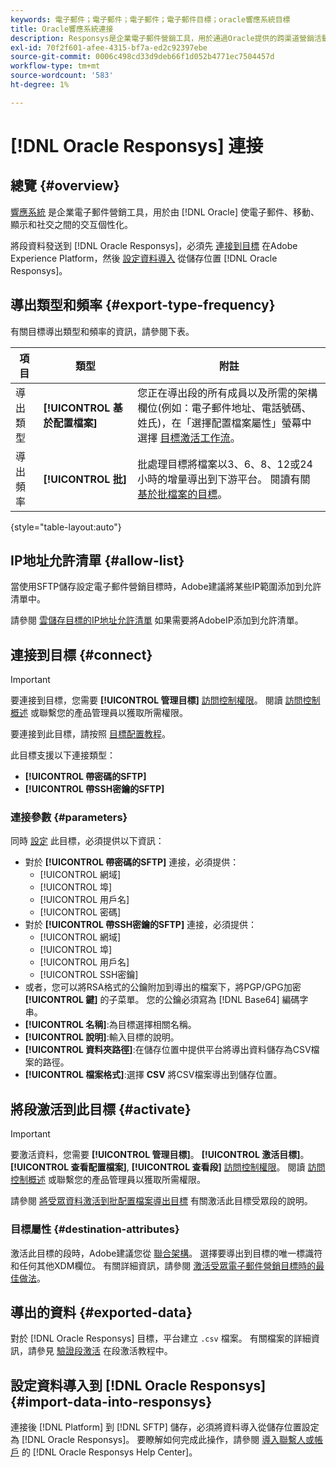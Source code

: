 ```yaml
---
keywords: 電子郵件；電子郵件；電子郵件；電子郵件目標；oracle響應系統目標
title: Oracle響應系統連接
description: Responsys是企業電子郵件營銷工具，用於通過Oracle提供的跨渠道營銷活動，以在電子郵件、移動、顯示和社交網路中個性化交互。
exl-id: 70f2f601-afee-4315-bf7a-ed2c92397ebe
source-git-commit: 0006c498cd33d9deb66f1d052b4771ec7504457d
workflow-type: tm+mt
source-wordcount: '583'
ht-degree: 1%

---
```


# [!DNL Oracle Responsys] 連接

## 總覽 {#overview}

[響應系統](https://www.oracle.com/cx/marketing/campaign-management/) 是企業電子郵件營銷工具，用於由 [!DNL Oracle] 使電子郵件、移動、顯示和社交之間的交互個性化。

將段資料發送到 [!DNL Oracle Responsys]，必須先 [連接到目標](#connect-destination) 在Adobe Experience Platform，然後 [設定資料導入](#import-data-into-responsys) 從儲存位置 [!DNL Oracle Responsys]。

## 導出類型和頻率 {#export-type-frequency}

有關目標導出類型和頻率的資訊，請參閱下表。

| 項目 | 類型 | 附註 |
---------|----------|---------|
| 導出類型 | **[!UICONTROL 基於配置檔案]** | 您正在導出段的所有成員以及所需的架構欄位(例如：電子郵件地址、電話號碼、姓氏)，在「選擇配置檔案屬性」螢幕中選擇 [目標激活工作流](../../ui/activate-batch-profile-destinations.md#select-attributes)。 |
| 導出頻率 | **[!UICONTROL 批]** | 批處理目標將檔案以3、6、8、12或24小時的增量導出到下游平台。 閱讀有關 [基於批檔案的目標](/help/destinations/destination-types.md#file-based)。 |

{style=&quot;table-layout:auto&quot;}

## IP地址允許清單 {#allow-list}

當使用SFTP儲存設定電子郵件營銷目標時，Adobe建議將某些IP範圍添加到允許清單中。

請參閱 [雲儲存目標的IP地址允許清單](../cloud-storage/ip-address-allow-list.md) 如果需要將AdobeIP添加到允許清單。

## 連接到目標 {#connect}

>[!IMPORTANT]
> 
>要連接到目標，您需要 **[!UICONTROL 管理目標]** [訪問控制權限](/help/access-control/home.md#permissions)。 閱讀 [訪問控制概述](/help/access-control/ui/overview.md) 或聯繫您的產品管理員以獲取所需權限。

要連接到此目標，請按照 [目標配置教程](../../ui/connect-destination.md)。

此目標支援以下連接類型：

* **[!UICONTROL 帶密碼的SFTP]**
* **[!UICONTROL 帶SSH密鑰的SFTP]**

### 連接參數 {#parameters}

同時 [設定](../../ui/connect-destination.md) 此目標，必須提供以下資訊：

* 對於 **[!UICONTROL 帶密碼的SFTP]** 連接，必須提供：
   * [!UICONTROL 網域]
   * [!UICONTROL 埠]
   * [!UICONTROL 用戶名]
   * [!UICONTROL 密碼]
* 對於 **[!UICONTROL 帶SSH密鑰的SFTP]** 連接，必須提供：
   * [!UICONTROL 網域]
   * [!UICONTROL 埠]
   * [!UICONTROL 用戶名]
   * [!UICONTROL SSH密鑰]
* 或者，您可以將RSA格式的公鑰附加到導出的檔案下，將PGP/GPG加密 **[!UICONTROL 鍵]** 的子菜單。 您的公鑰必須寫為 [!DNL Base64] 編碼字串。
* **[!UICONTROL 名稱]**:為目標選擇相關名稱。
* **[!UICONTROL 說明]**:輸入目標的說明。
* **[!UICONTROL 資料夾路徑]**:在儲存位置中提供平台將導出資料儲存為CSV檔案的路徑。
* **[!UICONTROL 檔案格式]**:選擇 **CSV** 將CSV檔案導出到儲存位置。

<!--

Commenting out Amazon S3 bucket part for now until support is clarified

- **[!UICONTROL Bucket name]**: Your Amazon S3 bucket, where Platform will deposit the data export. Your input must be between 3 and 63 characters long. Must begin and end with a letter or number. Must contain only lowercase letters, numbers, or hyphens ( - ). Must not be formatted as an IP address (for example, 192.100.1.1).

-->

## 將段激活到此目標 {#activate}

>[!IMPORTANT]
> 
>要激活資料，您需要 **[!UICONTROL 管理目標]**。 **[!UICONTROL 激活目標]**。 **[!UICONTROL 查看配置檔案]**, **[!UICONTROL 查看段]** [訪問控制權限](/help/access-control/home.md#permissions)。 閱讀 [訪問控制概述](/help/access-control/ui/overview.md) 或聯繫您的產品管理員以獲取所需權限。

請參閱 [將受眾資料激活到批配置檔案導出目標](../../ui/activate-batch-profile-destinations.md) 有關激活此目標受眾段的說明。

### 目標屬性 {#destination-attributes}

激活此目標的段時，Adobe建議您從 [聯合架構](../../../profile/home.md#profile-fragments-and-union-schemas)。 選擇要導出到目標的唯一標識符和任何其他XDM欄位。 有關詳細資訊，請參閱 [激活受眾電子郵件營銷目標時的最佳做法](overview.md#best-practices)。

## 導出的資料 {#exported-data}

對於 [!DNL Oracle Responsys] 目標，平台建立 `.csv` 檔案。 有關檔案的詳細資訊，請參見 [驗證段激活](../../ui/activate-batch-profile-destinations.md#verify) 在段激活教程中。

## 設定資料導入到 [!DNL Oracle Responsys] {#import-data-into-responsys}

連接後 [!DNL Platform] 到 [!DNL SFTP] 儲存，必須將資料導入從儲存位置設定為 [!DNL Oracle Responsys]。 要瞭解如何完成此操作，請參閱 [導入聯繫人或帳戶](https://docs.oracle.com/cloud/latest/marketingcs_gs/OMCEA/Connect_WizardUpload.htm) 的 [!DNL Oracle Responsys Help Center]。
